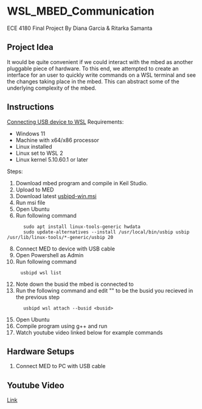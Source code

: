 # WSL_MBED_Communication
ECE 4180 Final Project
By Diana Garcia & Ritarka Samanta

## Project Idea
It would be quite convenient if we could interact with the mbed as another pluggable piece of hardware.
To this end, we attempted to create an interface for an user to quickly write commands on a WSL terminal and see the changes taking place in the mbed.
This can abstract some of the underlying complexity of the mbed.

## Instructions

[Connecting USB device to WSL](https://learn.microsoft.com/en-us/windows/wsl/connect-usb)
Requirements:
- Windows 11
- Machine with x64/x86 processor
- Linux installed
- Linux set to WSL 2
- Linux kernel 5.10.60.1 or later

Steps:
1. Download mbed program and compile in Keil Studio.
2. Upload to MED
3. Download latest [usbipd-win.msi](https://github.com/dorssel/usbipd-win/releases)
4. Run msi file
5. Open Ubuntu
6. Run following command
```
      sudo apt install linux-tools-generic hwdata
      sudo update-alternatives --install /usr/local/bin/usbip usbip /usr/lib/linux-tools/*-generic/usbip 20
```
8. Connect MED to device with USB cable
9. Open Powershell as Admin
10. Run following command
```
     usbipd wsl list
```
12. Note down the busid the mbed is connected to
13. Run the following command and edit "<busid>" to be the busid you recieved in the previous step
```
      usbipd wsl attach --busid <busid>
```
15. Open Ubuntu  
16. Compile program using g++ and run
17. Watch youtube video linked below for example commands

## Hardware Setups
1. Connect MED to PC with USB cable

## Youtube Video
[Link](https://www.youtube.com/watch?v=D3uV4TH-VVE)
